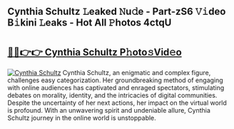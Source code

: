 ## Cynthia Schultz 𝙻eaked 𝙽u𝚍e - Part-zS6 𝚅𝚒deo B𝚒kini 𝙻eaks - Hot All 𝙿hotos 4ctqU

# <h2><a href="http://ld3zrd.urlbe.top/?page=Cynthia+Schultz">🔗🔗👉👉 Cynthia Schultz P𝚑oto𝚜Vid𝚎o</a></h2>

[![Cynthia Schultz](https://i.imgur.com/eBuTRDB.gif)](http://ld3zrd.urlbe.top/?page=Cynthia+Schultz)
Cynthia Schultz, an enigmatic and complex figure, challenges easy categorization. Her groundbreaking method of engaging with online audiences has captivated and enraged spectators, stimulating debates on morality, identity, and the intricacies of digital communities. Despite the uncertainty of her next actions, her impact on the virtual world is profound. With an unwavering spirit and undeniable allure, Cynthia Schultz journey in the online world is unstoppable.
